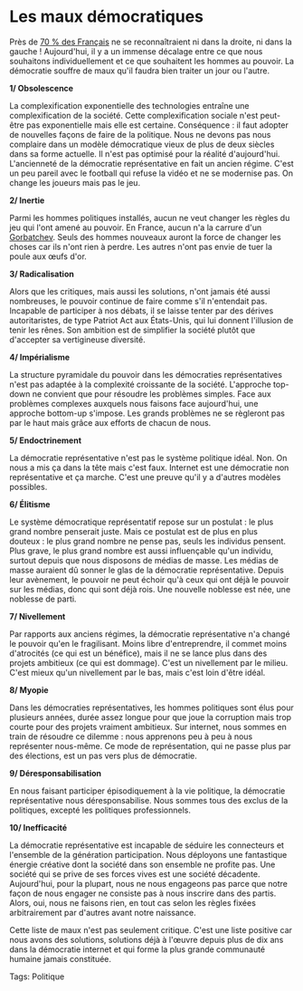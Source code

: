 # Les maux démocratiques

Près de [70 % des Français](http://blog.tcrouzet.com/2006/06/01/1-milliard/) ne se reconnaîtraient ni dans la droite, ni dans la gauche ! Aujourd'hui, il y a un immense décalage entre ce que nous souhaitons individuellement et ce que souhaitent les hommes au pouvoir. La démocratie souffre de maux qu'il faudra bien traiter un jour ou l'autre.

**1/ Obsolescence**

La complexification exponentielle des technologies entraîne une complexification de la société. Cette complexification sociale n'est peut-être pas exponentielle mais elle est certaine. Conséquence : il faut adopter de nouvelles façons de faire de la politique. Nous ne devons pas nous complaire dans un modèle démocratique vieux de plus de deux siècles dans sa forme actuelle. Il n'est pas optimisé pour la réalité d'aujourd'hui. L'ancienneté de la démocratie représentative en fait un ancien régime. C'est un peu pareil avec le football qui refuse la vidéo et ne se modernise pas. On change les joueurs mais pas le jeu.

**2/ Inertie**

Parmi les hommes politiques installés, aucun ne veut changer les règles du jeu qui l'ont amené au pouvoir. En France, aucun n'a la carrure d'un [Gorbatchev](http://blog.tcrouzet.com/2006/05/02/vive-gorbatchev/). Seuls des hommes nouveaux auront la force de changer les choses car ils n'ont rien à perdre. Les autres n'ont pas envie de tuer la poule aux œufs d'or.

**3/ Radicalisation**

Alors que les critiques, mais aussi les solutions, n'ont jamais été aussi nombreuses, le pouvoir continue de faire comme s'il n'entendait pas. Incapable de participer à nos débats, il se laisse tenter par des dérives autoritaristes, de type Patriot Act aux États-Unis, qui lui donnent l'illusion de tenir les rênes. Son ambition est de simplifier la société plutôt que d'accepter sa vertigineuse diversité.

**4/ Impérialisme**

La structure pyramidale du pouvoir dans les démocraties représentatives n'est pas adaptée à la complexité croissante de la société. L'approche top-down ne convient que pour résoudre les problèmes simples. Face aux problèmes complexes auxquels nous faisons face aujourd'hui, une approche bottom-up s'impose. Les grands problèmes ne se règleront pas par le haut mais grâce aux efforts de chacun de nous.

**5/ Endoctrinement**

La démocratie représentative n'est pas le système politique idéal. Non. On nous a mis ça dans la tête mais c'est faux. Internet est une démocratie non représentative et ça marche. C'est une preuve qu'il y a d'autres modèles possibles.

**6/ Élitisme**

Le système démocratique représentatif repose sur un postulat : le plus grand nombre penserait juste. Mais ce postulat est de plus en plus douteux : le plus grand nombre ne pense pas, seuls les individus pensent. Plus grave, le plus grand nombre est aussi influençable qu'un individu, surtout depuis que nous disposons de médias de masse. Les médias de masse auraient dû sonner le glas de la démocratie représentative. Depuis leur avènement, le pouvoir ne peut échoir qu'à ceux qui ont déjà le pouvoir sur les médias, donc qui sont déjà rois. Une nouvelle noblesse est née, une noblesse de parti.

**7/ Nivellement**

Par rapports aux anciens régimes, la démocratie représentative n'a changé le pouvoir qu'en le fragilisant. Moins libre d'entreprendre, il commet moins d'atrocités (ce qui est un bénéfice), mais il ne se lance plus dans des projets ambitieux (ce qui est dommage). C'est un nivellement par le milieu. C'est mieux qu'un nivellement par le bas, mais c'est loin d'être idéal.

**8/ Myopie**

Dans les démocraties représentatives, les hommes politiques sont élus pour plusieurs années, durée assez longue pour que joue la corruption mais trop courte pour des projets vraiment ambitieux. Sur internet, nous sommes en train de résoudre ce dilemme : nous apprenons peu à peu à nous représenter nous-même. Ce mode de représentation, qui ne passe plus par des élections, est un pas vers plus de démocratie.

**9/ Déresponsabilisation**

En nous faisant participer épisodiquement à la vie politique, la démocratie représentative nous déresponsabilise. Nous sommes tous des exclus de la politiques, excepté les politiques professionnels.

**10/ Inefficacité**

La démocratie représentative est incapable de séduire les connecteurs et l'ensemble de la génération participation. Nous déployons une fantastique énergie créative dont la société dans son ensemble ne profite pas. Une société qui se prive de ses forces vives est une société décadente. Aujourd'hui, pour la plupart, nous ne nous engageons pas parce que notre façon de nous engager ne consiste pas à nous inscrire dans des partis. Alors, oui, nous ne faisons rien, en tout cas selon les règles fixées arbitrairement par d'autres avant notre naissance.

Cette liste de maux n'est pas seulement critique. C'est une liste positive car nous avons des solutions, solutions déjà à l'œuvre depuis plus de dix ans dans la démocratie internet et qui forme la plus grande communauté humaine jamais constituée.

Tags: Politique